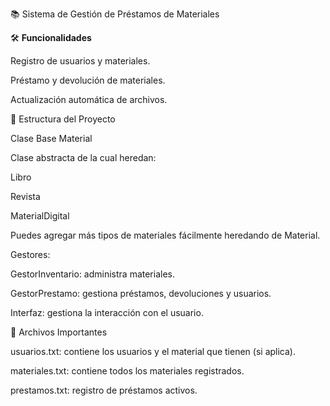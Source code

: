 📚 Sistema de Gestión de Préstamos de Materiales

🛠️ **Funcionalidades**

Registro de usuarios y materiales.

Préstamo y devolución de materiales.

Actualización automática de archivos.

🧱 Estructura del Proyecto

Clase Base Material

Clase abstracta de la cual heredan:

Libro

Revista

MaterialDigital

Puedes agregar más tipos de materiales fácilmente heredando de Material.

Gestores:

GestorInventario: administra materiales.

GestorPrestamo: gestiona préstamos, devoluciones y usuarios.

Interfaz: gestiona la interacción con el usuario.

📂 Archivos Importantes

usuarios.txt: contiene los usuarios y el material que tienen (si aplica).

materiales.txt: contiene todos los materiales registrados.

prestamos.txt: registro de préstamos activos.
